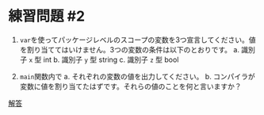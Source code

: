 # 練習問題 #2  

1. `var`を使ってパッケージレベルのスコープの変数を3つ宣言してください。値を割り当ててはいけません。3つの変数の条件は以下のとおりです。
  a. 識別子 `x` 型 int
  b. 識別子 `y` 型 string
  c. 識別子 `z` 型 bool

2. `main`関数内で
  a. それぞれの変数の値を出力してください。
  b. コンパイラが変数に値を割り当てたはずです。それらの値のことを何と言いますか？

[解答](https://play.golang.org/p/MyZ_PFW_kq)  

